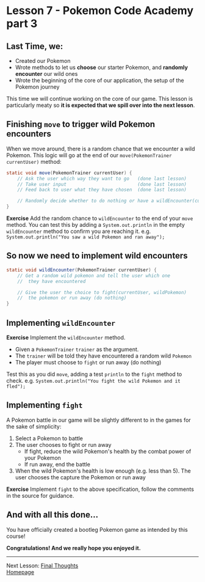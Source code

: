# Lesson 7 - Pokemon Code Academy part 3
## Last Time, we:
- Created our Pokemon
- Wrote methods to let us **choose** our starter Pokemon, and **randomly encounter** our wild ones
- Wrote the beginning of the core of our application, the setup of the Pokemon journey

This time we will continue working on the core of our game.
This lesson is particularly meaty so **it is expected that we spill over into the next lesson**.

## Finishing `move` to trigger wild Pokemon encounters
When we move around, there is a random chance that we encounter a wild Pokemon.
This logic will go at the end of our ``move(PokemonTrainer currentUser)`` method:

```java
static void move(PokemonTrainer currentUser) {
    // Ask the user which way they want to go   (done last lesson)
    // Take user input                          (done last lesson)
    // Feed back to user what they have chosen  (done last lesson)

    // Randomly decide whether to do nothing or have a wildEncounter(currentUser)
}
```

**Exercise**
Add the random chance to `wildEncounter` to the end of your `move` method.
You can test this by adding a `System.out.println` in the empty `wildEncounter` method to confirm you are reaching it.
e.g. `System.out.println("You saw a wild Pokemon and ran away");`

## So now we need to implement wild encounters
```java
static void wildEncounter(PokemonTrainer currentUser) {
    // Get a random wild pokemon and tell the user which one
    //  they have encountered

    // Give the user the choice to fight(currentUser, wildPokemon)
    //  the pokemon or run away (do nothing)
}
```

## Implementing `wildEncounter`
**Exercise**
Implement the `wildEncounter` method.
* Given a `PokemonTrainer` `trainer` as the argument.
* The `trainer` will be told they have encountered a random wild `Pokemon`
* The player must choose to `fight` or run away (do nothing)

Test this as you did `move`, adding a test `println` to the `fight` method to check.
e.g. `System.out.println("You fight the wild Pokemon and it fled");`

## Implementing `fight`
A Pokemon battle in our game will be slightly different to in the games for the sake of simplicity:
1. Select a Pokemon to battle
2. The user chooses to fight or run away
   * If fight, reduce the wild Pokemon's health by the combat power of your Pokemon
   * If run away, end the battle
3. When the wild Pokemon's health is low enough (e.g. less than 5). The user chooses the capture the Pokemon or run away

**Exercise**
Implement `fight` to the above specification, follow the comments in the source for guidance.

## And with all this done...
You have officially created a bootleg Pokemon game as intended by this course!

**Congratulations! And we really hope you enjoyed it.**

---
Next Lesson: [Final Thoughts](lesson8.md)  
[Homepage](index.md)
